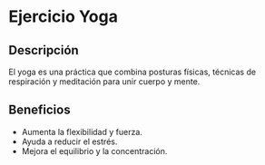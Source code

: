 # Ejercicio Yoga

## Descripción
El yoga es una práctica que combina posturas físicas, técnicas de respiración y meditación para unir cuerpo y mente.

## Beneficios
- Aumenta la flexibilidad y fuerza.
- Ayuda a reducir el estrés.
- Mejora el equilibrio y la concentración.


